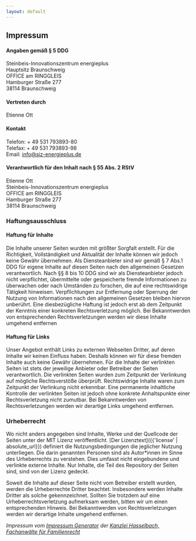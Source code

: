 ```yaml
---
layout: default
---
```

## Impressum
#### Angaben gemäß § 5 DDG
Steinbeis-Innovationszentrum energieplus  
Hauptsitz Braunschweig  
OFFICE am RINGGLEIS  
Hamburger Straße 277  
38114 Braunschweig  

#### Vertreten durch
Etienne Ott

#### Kontakt
Telefon: + 49 531 793893-80  
Telefax: + 49 531 793893-98  
Email: info@siz-energieplus.de  

#### Verantwortlich für den Inhalt nach § 55 Abs. 2 RStV
Etienne Ott  
Steinbeis-Innovationszentrum energieplus  
OFFICE am RINGGLEIS  
Hamburger Straße 277  
38114 Braunschweig  

### Haftungsausschluss
#### Haftung für Inhalte
Die Inhalte unserer Seiten wurden mit größter Sorgfalt erstellt. Für die Richtigkeit,
Vollständigkeit und Aktualität der Inhalte können wir jedoch keine Gewähr übernehmen. Als
Diensteanbieter sind wir gemäß § 7 Abs.1 DDG für eigene Inhalte auf diesen Seiten nach den
allgemeinen Gesetzen verantwortlich. Nach §§ 8 bis 10 DDG sind wir als Diensteanbieter
jedoch nicht verpflichtet, übermittelte oder gespeicherte fremde Informationen zu überwachen
oder nach Umständen zu forschen, die auf eine rechtswidrige Tätigkeit hinweisen.
Verpflichtungen zur Entfernung oder Sperrung der Nutzung von Informationen nach den
allgemeinen Gesetzen bleiben hiervon unberührt. Eine diesbezügliche Haftung ist jedoch erst
ab dem Zeitpunkt der Kenntnis einer konkreten Rechtsverletzung möglich. Bei Bekanntwerden
von entsprechenden Rechtsverletzungen werden wir diese Inhalte umgehend entfernen

#### Haftung für Links
Unser Angebot enthält Links zu externen Webseiten Dritter, auf deren Inhalte wir keinen
Einfluss haben. Deshalb können wir für diese fremden Inhalte auch keine Gewähr übernehmen.
Für die Inhalte der verlinkten Seiten ist stets der jeweilige Anbieter oder Betreiber der
Seiten verantwortlich. Die verlinkten Seiten wurden zum Zeitpunkt der Verlinkung auf
mögliche Rechtsverstöße überprüft. Rechtswidrige Inhalte waren zum Zeitpunkt der Verlinkung
nicht erkennbar. Eine permanente inhaltliche Kontrolle der verlinkten Seiten ist jedoch ohne
konkrete Anhaltspunkte einer Rechtsverletzung nicht zumutbar. Bei Bekanntwerden von
Rechtsverletzungen werden wir derartige Links umgehend entfernen.

### Urheberrecht
Wo nicht anders angegeben sind Inhalte, Werke und der Quellcode der Seiten unter der MIT
Lizenz veröffentlicht. [Der Lizenztext]({{'license' | absolute_url}}) definiert die
Nutzungsbedingungen die jeglicher Nutzung unterliegen. Die darin genannten Personen sind als
Autor*innen im Sinne des Urheberrechts zu verstehen. Dies umfasst nicht eingebundene und
verlinkte externe Inhalte. Nur Inhalte, die Teil des Repository der Seiten sind, sind von
der Lizenz gedeckt.

Soweit die Inhalte auf dieser Seite nicht vom Betreiber erstellt wurden, werden die
Urheberrechte Dritter beachtet. Insbesondere werden Inhalte Dritter als solche
gekennzeichnet. Sollten Sie trotzdem auf eine Urheberrechtsverletzung aufmerksam werden,
bitten wir um einen entsprechenden Hinweis. Bei Bekanntwerden von Rechtsverletzungen werden
wir derartige Inhalte umgehend entfernen.

*Impressum vom <a href="https://www.impressum-generator.de">Impressum Generator</a> der
<a href="https://www.kanzlei-hasselbach.de/rechtsgebiete/familienrecht/">
Kanzlei Hasselbach, Fachanwälte für Familienrecht</a>*
